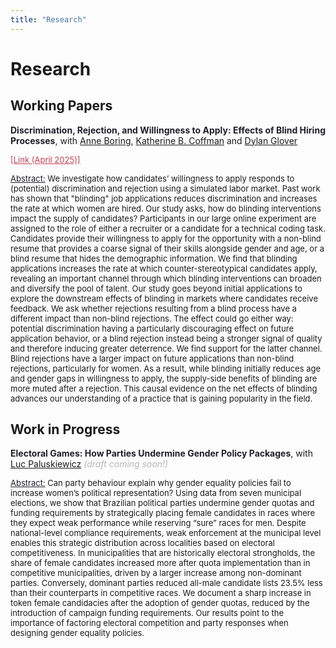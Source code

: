 ```yaml
---
title: "Research"
---
```


# Research

## Working Papers

<strong style="color:#211e29;">Discrimination, Rejection, and Willingness to Apply: Effects of Blind Hiring Processes</strong>, with [Anne Boring](http://www.anneboring.com/), [Katherine B. Coffman](https://sites.google.com/site/kbaldigacoffman/) and [Dylan Glover](https://sites.google.com/site/dylanglover/home) 

<p><a href="https://mariajosegonzalezfuentes.github.io/DrJ_15april2025.pdf" style="color:#c43e54; font-size: small;">[Link (April 2025)]</a></p>

 <p style="font-size: small;">
<ins style="color:#211e29;"> Abstract:</ins>  We investigate how candidates’ willingness to apply responds to (potential) discrimination and rejection using a simulated labor market. Past work has shown that "blinding" job applications reduces discrimination and increases the rate at which women are hired. Our study asks, how do blinding interventions impact the supply of candidates? Participants in our large online experiment are assigned to the role of either a recruiter or a candidate for a technical coding task. Candidates provide their willingness to apply for the opportunity with a non-blind resume that provides a coarse signal of their skills alongside gender and age, or a blind resume that hides the demographic information. We find that blinding applications increases the rate at which counter-stereotypical candidates apply, revealing an important channel through which blinding interventions can broaden and diversify the pool of talent. Our study goes beyond initial applications to explore the downstream effects of blinding in markets where candidates receive feedback. We ask whether rejections resulting from a blind process have a different impact than non-blind rejections. The effect could go either way: potential discrimination having a particularly discouraging effect on future application behavior, or a blind rejection instead being a stronger signal of quality and therefore inducing greater deterrence. We find support for the latter channel. Blind rejections have a larger impact on future applications than non-blind rejections, particularly for women. As a result, while blinding initially reduces age and gender gaps in willingness to apply, the supply-side benefits of blinding are more muted after a rejection. This causal evidence on the net effects of blinding advances our understanding of a practice that is gaining popularity in the field.   
</p>


## Work in Progress

<strong style="color:#211e29;">Electoral Games: How Parties Undermine Gender Policy Packages</strong>, with [Luc Paluskiewicz](https://lucpaluskiewicz.github.io/) _<span style="color:#b7b6b7;">(draft coming soon!)</span>_ 

 <p style="font-size: small;">
<ins style="color:#211e29;"> Abstract:</ins> Can party behaviour explain why gender equality policies fail to increase women’s political representation? Using data from seven municipal elections, we show that Brazilian political parties undermine gender quotas and funding requirements by strategically placing female candidates in races where they expect weak performance while reserving “sure” races for men. Despite national-level compliance requirements, weak enforcement at the municipal level enables this strategic distribution across localities based on electoral competitiveness. In municipalities that are historically electoral strongholds, the share of female candidates increased more after quota implementation than in competitive municipalities, driven by a larger increase among non-dominant parties. Conversely, dominant parties reduced all-male candidate lists 23.5% less than their counterparts in competitive races. We document a sharp increase in token female candidacies after the adoption of gender quotas, reduced by the introduction of campaign funding requirements. Our results point to the importance of factoring electoral competition and party responses when designing gender equality policies.
</p>
